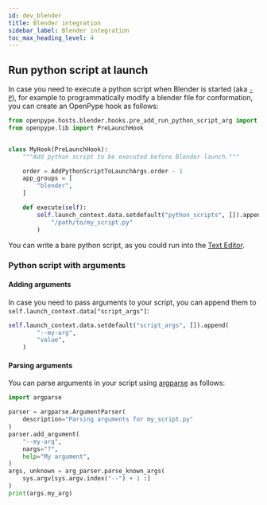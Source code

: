 ```yaml
---
id: dev_blender
title: Blender integration
sidebar_label: Blender integration
toc_max_heading_level: 4
---
```


## Run python script at launch
In case you need to execute a python script when Blender is started (aka [`-P`](https://docs.blender.org/manual/en/latest/advanced/command_line/arguments.html#python-options)), for example to programmatically modify a blender file for conformation, you can create an OpenPype hook as follows:

```python
from openpype.hosts.blender.hooks.pre_add_run_python_script_arg import AddPythonScriptToLaunchArgs
from openpype.lib import PreLaunchHook


class MyHook(PreLaunchHook):
    """Add python script to be executed before Blender launch."""

    order = AddPythonScriptToLaunchArgs.order - 1
    app_groups = [
        "blender",
    ]

    def execute(self):
        self.launch_context.data.setdefault("python_scripts", []).append(
            "/path/to/my_script.py"
        )
```

You can write a bare python script, as you could run into the [Text Editor](https://docs.blender.org/manual/en/latest/editors/text_editor.html).

### Python script with arguments
#### Adding arguments
In case you need to pass arguments to your script, you can append them to `self.launch_context.data["script_args"]`:

```python
self.launch_context.data.setdefault("script_args", []).append(
        "--my-arg",
        "value",
    )
```

#### Parsing arguments
You can parse arguments in your script using [argparse](https://docs.python.org/3/library/argparse.html) as follows:

```python
import argparse

parser = argparse.ArgumentParser(
    description="Parsing arguments for my_script.py"
)
parser.add_argument(
    "--my-arg",
    nargs="?",
    help="My argument",
)
args, unknown = arg_parser.parse_known_args(
    sys.argv[sys.argv.index("--") + 1 :]
)
print(args.my_arg)
```
